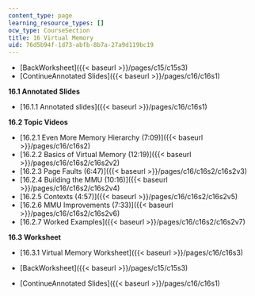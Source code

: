 ```yaml
---
content_type: page
learning_resource_types: []
ocw_type: CourseSection
title: 16 Virtual Memory
uid: 76d5b94f-1d73-abfb-8b7a-27a9d119bc19
---
```


*   [BackWorksheet]({{< baseurl >}}/pages/c15/c15s3)
*   [ContinueAnnotated Slides]({{< baseurl >}}/pages/c16/c16s1)

**16.1 Annotated Slides**

*   [16.1.1 Annotated slides]({{< baseurl >}}/pages/c16/c16s1)

**16.2 Topic Videos**

*   [16.2.1 Even More Memory Hierarchy (7:09)]({{< baseurl >}}/pages/c16/c16s2)
*   [16.2.2 Basics of Virtual Memory (12:19)]({{< baseurl >}}/pages/c16/c16s2/c16s2v2)
*   [16.2.3 Page Faults (6:47)]({{< baseurl >}}/pages/c16/c16s2/c16s2v3)
*   [16.2.4 Building the MMU (10:16)]({{< baseurl >}}/pages/c16/c16s2/c16s2v4)
*   [16.2.5 Contexts (4:57)]({{< baseurl >}}/pages/c16/c16s2/c16s2v5)
*   [16.2.6 MMU Improvements (7:33)]({{< baseurl >}}/pages/c16/c16s2/c16s2v6)
*   [16.2.7 Worked Examples]({{< baseurl >}}/pages/c16/c16s2/c16s2v7)

**16.3 Worksheet**

*   [16.3.1 Virtual Memory Worksheet]({{< baseurl >}}/pages/c16/c16s3)

*   [BackWorksheet]({{< baseurl >}}/pages/c15/c15s3)
*   [ContinueAnnotated Slides]({{< baseurl >}}/pages/c16/c16s1)